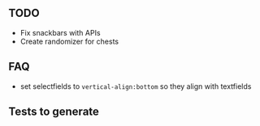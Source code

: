 ## TODO

* Fix snackbars with APIs
* Create randomizer for chests


## FAQ

* set selectfields to `vertical-align:bottom` so they align with textfields


## Tests to generate



